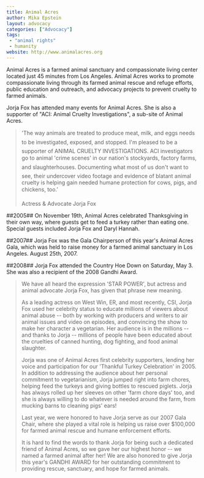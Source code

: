 ```yaml
---
title: Animal Acres
author: Mika Epstein
layout: advocacy
categories: ["Advocacy"]
tags: 
 - "animal rights"
 - humanity
website: http://www.animalacres.org
---
```


Animal Acres is a farmed animal sanctuary and compassionate living center located just 45 minutes from Los Angeles. Animal Acres works to promote compassionate living through its farmed animal rescue and refuge efforts, public education and outreach, and advocacy projects to prevent cruelty to farmed animals.

Jorja Fox has attended many events for Animal Acres. She is also a supporter of "ACI: Animal Cruelty Investigations", a sub-site of Animal Acres.

> 'The way animals are treated to produce meat, milk, and eggs needs to be investigated, exposed, and stopped. I'm pleased to be a supporter of ANIMAL CRUELTY INVESTIGATIONS. ACI investigators go to animal 'crime scenes' in our nation's stockyards, factory farms, and slaughterhouses. Documenting what most of us don't want to see, their undercover video footage and evidence of blatant animal cruelty is helping gain needed humane protection for cows, pigs, and chickens, too.'
> 
> Actress & Advocate
> Jorja Fox 

##2005##
On November 19th, Animal Acres celebrated Thanksgiving in their own way, where guests get to feed a turkey rather than eating one. Special guests included Jorja Fox and Daryl Hannah.

##2007##
Jorja Fox was the Gala Chairperson of this year's Animal Acres Gala, which was held to raise money for a farmed animal sanctuary in Los Angeles. August 25th, 2007.

##2008##
Jorja Fox attended the Country Hoe Down on Saturday, May 3. She was also a recipient of the 2008 Gandhi Award.

> We have all heard the expression 'STAR POWER', but actress and animal advocate Jorja Fox, has given that phrase new meaning.
> 
> As a leading actress on West Win, ER, and most recently, CSI, Jorja Fox used her celebrity status to educate millions of viewers about animal abuse -- both by working with producers and writers to air animal issues and video on episodes, and convincing the show to make her character a vegetarian. Her audience is in the millions -- and thanks to Jorja -- millions of people have been educated about the cruelties of canned hunting, dog fighting, and food animal slaughter.
> 
> Jorja was one of Animal Acres first celebrity supporters, lending her voice and participation for our 'Thankful Turkey Celebration' in 2005. In addition to addressing the audience about her personal commitment to vegetarianism, Jorja jumped right into farm chores, helping feed the turkeys and giving bottles to rescued piglets. Jorja has always rolled up her sleeves on other 'farm chore days' too, and she is always willing to do whatever is needed around the farm, from mucking barns to cleaning pigs' ears!
> 
> Last year, we were honored to have Jorja serve as our 2007 Gala Chair, where she played a vital role is helping us raise over $100,000 for farmed animal rescue and humane enforcement efforts.
> 
> It is hard to find the words to thank Jorja for being such a dedicated friend of Animal Acres, so we gave her our highest honor -- we named a farmed animal after her! We are also honored to give Jorja this year's GANDHI AWARD for her outstanding commitment to providing rescue, sanctuary, and hope for farmed animals.